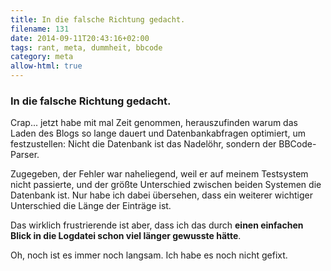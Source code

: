 ```yaml
---
title: In die falsche Richtung gedacht.
filename: 131
date: 2014-09-11T20:43:16+02:00
tags: rant, meta, dummheit, bbcode
category: meta
allow-html: true
---
```

### In die falsche Richtung gedacht.

<p>Crap... jetzt habe mit mal Zeit genommen, herauszufinden warum das Laden des Blogs so lange dauert und Datenbankabfragen optimiert, um festzustellen: Nicht die Datenbank ist das Nadelöhr, sondern der BBCode-Parser.</p>

<p>Zugegeben, der Fehler war naheliegend, weil er auf meinem Testsystem nicht passierte, und der größte Unterschied zwischen beiden Systemen die Datenbank ist. Nur habe ich dabei übersehen, dass ein weiterer wichtiger Unterschied die Länge der Einträge ist.</p>

<p>Das wirklich frustrierende ist aber, dass ich das durch <strong>einen einfachen Blick in die Logdatei schon viel länger gewusste hätte</strong>.</p>

<p>Oh, noch ist es immer noch langsam. Ich habe es noch nicht gefixt.</p>



